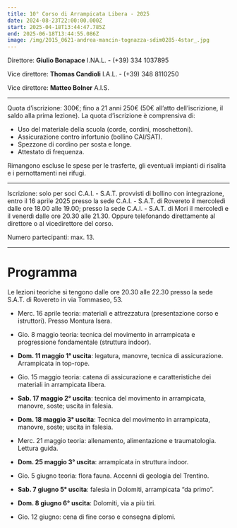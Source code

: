 ```yaml
---
title: 10° Corso di Arrampicata Libera - 2025
date: 2024-08-23T22:00:00.000Z
start: 2025-04-18T13:44:47.785Z
end: 2025-06-18T13:44:55.086Z
image: /img/2015_0621-andrea-mancin-tognazza-sdim0285-4star_.jpg
---
```

Direttore: **Giulio Bonapace** I.NA.L. - (+39) 334 1037895

Vice direttore: **Thomas Candioli** I.A.L. - (+39) 348 8110250

Vice direttore: **Matteo Bolner** A.I.S.

---

Quota d’iscrizione: 300€; fino a 21 anni 250€
(50€ all’atto dell’iscrizione, il saldo alla prima lezione).
La quota d’iscrizione è comprensiva di:

- Uso del materiale della scuola (corde,
cordini, moschettoni).
- Assicurazione contro infortunio (bollino CAI/SAT).
- Spezzone di cordino per sosta e longe.
- Attestato di frequenza.

Rimangono escluse le spese per le trasferte, gli
eventuali impianti di risalita e i pernottamenti nei
rifugi.

---

Iscrizione: solo per soci C.A.I. - S.A.T. provvisti di bollino con integrazione, entro il 16 aprile 2025 presso la sede C.A.I. - S.A.T. di Rovereto il mercoledì dalle ore 18.00 alle 19.00; presso la sede C.A.I. - S.A.T. di Mori il mercoledì e il venerdì dalle ore 20.30 alle 21.30.
Oppure telefonando direttamente al direttore o al vicedirettore del corso.

Numero partecipanti: max. 13.

---

# Programma

Le lezioni teoriche si tengono dalle ore 20.30 alle 22.30 presso la sede S.A.T. di Rovereto in via Tommaseo, 53.

- Merc. 16 aprile teoria: materiali e attrezzatura (presentazione corso e istruttori). Presso Montura Isera.

- Gio. 8 maggio teoria: tecnica del movimento in arrampicata e progressione fondamentale (struttura indoor).

- **Dom. 11 maggio 1° uscita**: legatura, manovre, tecnica di assicurazione. Arrampicata in top-rope.

- Gio. 15 maggio teoria: catena di assicurazione e caratteristiche dei materiali in arrampicata libera.

- **Sab. 17 maggio 2° uscita**: tecnica del movimento in arrampicata, manovre, soste; uscita in falesia.

- **Dom. 18 maggio 3° uscita**: Tecnica del movimento in arrampicata, manovre, soste; uscita in falesia.

- Merc. 21 maggio teoria: allenamento, alimentazione e traumatologia. Lettura guida.

- **Dom. 25 maggio 3° uscita**: arrampicata in struttura indoor.

- Gio. 5 giugno teoria: flora fauna. Accenni di geologia del Trentino.

- **Sab. 7 giugno 5° uscita**: falesia in Dolomiti, arrampicata “da primo”.

- **Dom. 8 giugno 6° uscita**: Dolomiti, via a più tiri.

- Gio. 12 giugno: cena di fine corso e consegna diplomi.



